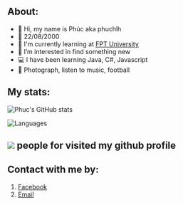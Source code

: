## About:
- 👋 Hi, my name is Phúc aka phuchlh
- 🎂 22/08/2000
- 🏫 I'm currently learning at [FPT University](https://www.facebook.com/FPTU.HCM)
- 👀 I’m interested in find something new
- 💻 I have been learning Java, C#, Javascript
- 💚 Photograph, listen to music, football
## My stats:
![Phuc's GitHub stats](https://github-readme-stats.vercel.app/api?username=phuchlh&show_icons=true&theme=blueberry&hide_border=true)


![Languages](https://github-readme-stats.vercel.app/api/top-langs/?username=phuchlh&layout=compact&theme=blueberry&hide_border=true)

## ![](https://komarev.com/ghpvc/?username=phuchlh&color=blueviolet&label=THANKS+TO) people for visited my github profile

## Contact with me by:

1. [Facebook](https://facebook.com/hongphuc.huynhle.1)
2. [Email](mailto:phuchlh.job@gmail.com)
